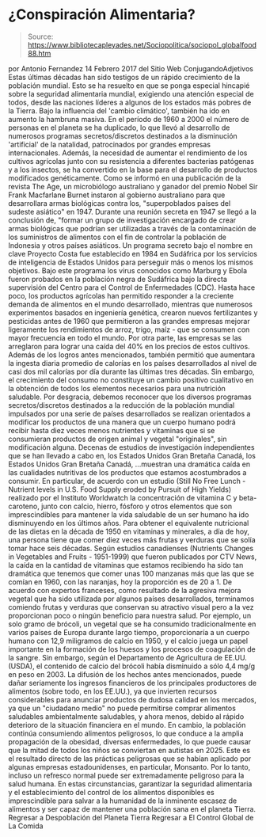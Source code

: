 # ¿Conspiración Alimentaria?

> Source: https://www.bibliotecapleyades.net/Sociopolitica/sociopol_globalfood88.htm

por Antonio Fernandez 14 Febrero 2017
del Sitio Web ConjugandoAdjetivos
Estas últimas décadas han sido testigos de un rápido crecimiento de la población mundial.
Esto se ha resuelto en que se ponga especial hincapié sobre la seguridad alimentaria mundial, exigiendo una atención especial de todos, desde las naciones líderes a algunos de los estados más pobres de la Tierra.
Bajo la influencia del 'cambio climático', también ha ido en aumento la hambruna masiva. En el período de 1960 a 2000 el número de personas en el planeta se ha duplicado, lo que llevó al desarrollo de numerosos programas secretos/discretos destinados a la disminución 'artificial' de la natalidad, patrocinados por grandes empresas internacionales.
Además, la necesidad de aumentar el rendimiento de los cultivos agrícolas junto con su resistencia a diferentes bacterias patógenas y a los insectos, se ha convertido en la base para el desarrollo de productos modificados genéticamente. Como se informó en una publicación de la revista The Age, un microbiólogo australiano y ganador del premio Nobel Sir Frank Macfarlane Burnet instaron al gobierno australiano para que desarrollara armas biológicas contra los,
"superpoblados países del sudeste asiático" en 1947.
Durante una reunión secreta en 1947 se llegó a la conclusión de,
"formar un grupo de investigación encargado de crear armas biológicas que podrían ser utilizadas a través de la contaminación de los suministros de alimentos con el fin de controlar la población de Indonesia y otros países asiáticos.
Un programa secreto bajo el nombre en clave Proyecto Costa fue establecido en 1984 en Sudáfrica por los servicios de inteligencia de Estados Unidos para perseguir más o menos los mismos objetivos.
Bajo este programa los virus conocidos como Marburg y Ebola fueron probados en la población negra de Sudáfrica bajo la directa supervisión del Centro para el Control de Enfermedades (CDC).
Hasta hace poco, los productos agrícolas han permitido responder a la creciente demanda de alimentos en el mundo desarrollado, mientras que numerosos experimentos basados en ingeniería genética, crearon nuevos fertilizantes y pesticidas antes de 1960 que permitieron a las grandes empresas mejorar ligeramente los rendimientos de arroz, trigo, maíz - que se consumen con mayor frecuencia en todo el mundo.
Por otra parte, las empresas se las arreglaron para lograr una caída del 40% en los precios de estos cultivos.
Además de los logros antes mencionados, también permitió que aumentara la ingesta diaria promedio de calorías en los países desarrollados al nivel de casi dos mil calorías por día durante las últimas tres décadas.
Sin embargo, el crecimiento del consumo no constituye un cambio positivo cualitativo en la obtención de todos los elementos necesarios para una nutrición saludable.
Por desgracia, debemos reconocer que los diversos programas secretos/discretos destinados a la reducción de la población mundial impulsados por una serie de países desarrollados se realizan orientados a modificar los productos de una manera que un cuerpo humano podrá recibir hasta diez veces menos nutrientes y vitaminas que si se consumieran productos de origen animal y vegetal "originales", sin modificación alguna.
Decenas de estudios de investigación independientes que se han llevado a cabo en,
los Estados Unidos Gran Bretaña Canadá,
los Estados Unidos
Gran Bretaña
Canadá,
...muestran una dramática caída en las cualidades nutritivas de los productos que estamos acostumbrados a consumir.
En particular, de acuerdo con un estudio (Still No Free Lunch - Nutrient levels in U.S. Food Supply eroded by Pursuit of High Yields) realizado por el Instituto Worldwatch la concentración de vitamina C y beta-caroteno, junto con calcio, hierro, fósforo y otros elementos que son imprescindibles para mantener la vida saludable de un ser humano ha ido disminuyendo en los últimos años.
Para obtener el equivalente nutricional de las dietas en la década de 1950 en vitaminas y minerales, a día de hoy, una persona tiene que comer diez veces más frutas y verduras que se solía tomar hace seis décadas.
Según estudios canadienses (Nutrients Changes in Vegetables and Fruits - 1951-1999) que fueron publicados por CTV News, la caída en la cantidad de vitaminas que estamos recibiendo ha sido tan dramática que tenemos que comer unas 100 manzanas más que las que se comían en 1960, con las naranjas, hoy la proporción es de 20 a 1.
De acuerdo con expertos franceses, como resultado de la agresiva mejora vegetal que ha sido utilizada por algunos países desarrollados, terminamos comiendo frutas y verduras que conservan su atractivo visual pero a la vez proporcionan poco o ningún beneficio para nuestra salud.
Por ejemplo, un solo gramo de brócoli, un vegetal que se ha consumido tradicionalmente en varios países de Europa durante largo tiempo, proporcionaría a un cuerpo humano con 12,9 miligramos de calcio en 1950, y el calcio juega un papel importante en la formación de los huesos y los procesos de coagulación de la sangre.
Sin embargo, según el Departamento de Agricultura de EE.UU. (USDA), el contenido de calcio del brócoli había disminuido a sólo 4,4 mg/g en peso en 2003.
La difusión de los hechos antes mencionados, puede dañar seriamente los ingresos financieros de los principales productores de alimentos (sobre todo, en los EE.UU.), ya que invierten recursos considerables para anunciar productos de dudosa calidad en los mercados, ya que un "ciudadano medio" no puede permitirse comprar alimentos saludables ambientalmente saludables, y ahora menos, debido al rápido deterioro de la situación financiera en el mundo.
En cambio, la población continúa consumiendo alimentos peligrosos, lo que conduce a la amplia propagación de la obesidad, diversas enfermedades, lo que puede causar que la mitad de todos los niños se conviertan en autistas en 2025.
Este es el resultado directo de las prácticas peligrosas que se habían aplicado por algunas empresas estadounidenses, en particular, Monsanto.
Por lo tanto, incluso un refresco normal puede ser extremadamente peligroso para la salud humana.
En estas circunstancias, garantizar la seguridad alimentaria y el establecimiento del control de los alimentos disponibles es imprescindible para salvar a la humanidad de la inminente escasez de alimentos y ser capaz de mantener una población sana en el planeta Tierra.
Regresar a Despoblación del Planeta Tierra
Regresar a El Control Global de La Comida
